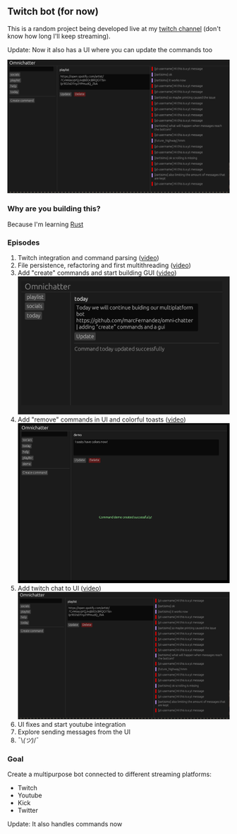 ## Twitch bot (for now)

This is a random project being developed live at my [twitch channel](https://twitch.tv/zartisimo) (don't know
how long I'll keep streaming).

Update: Now it also has a UI where you can update the commands too

![Third version of GUI](images/gui_v2.png)

### Why are you building this?

Because I'm learning [Rust](https://www.rust-lang.org/)

### Episodes

1. Twitch integration and command parsing ([video](https://www.twitch.tv/videos/2014622800))
2. File persistence, refactoring and first multithreading ([video](https://www.twitch.tv/videos/2016632984))
3. Add "create" commands and start building GUI ([video](https://www.twitch.tv/videos/2018412068))
    ![First version of GUI](images/gui_v0.png)
4. Add "remove" commands in UI and colorful toasts ([video](https://www.twitch.tv/videos/2020135440))
    ![Second version of GUI](images/gui_v1.png)
5. Add twitch chat to UI ([video](https://www.twitch.tv/videos/2022171772))
    ![Third version of GUI](images/gui_v2.png)
6. UI fixes and start youtube integration
7. Explore sending messages from the UI
8. ¯\\_(ツ)_/¯

### Goal

Create a multipurpose bot connected to different streaming platforms:

- Twitch
- Youtube
- Kick
- Twitter

Update: It also handles commands now
